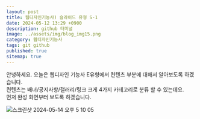 ```yaml
---
layout: post
title: 웹디자인기능사) 슬라이드 유형 S-1
date: 2024-05-12 13:29 +0900
description: github 터미널
image: ../assets/img/blog_img15.png
category: 웹디자인기능사
tags: git github
published: true
sitemap: true
---
```


안녕하세요. 오늘은 웹디자인 기능사 E유형에서 컨텐츠 부분에 대해서 알아보도록 하겠습니다.    
컨텐츠는 배너/공지사항/갤러리/링크 크게 4가지 카테고리로 분류 할 수 있는데요.    
먼저 완성 화면부터 보도록 하겠습니다.    

![스크린샷 2024-05-14 오후 5 10 05](https://github.com/parksohyunnn/parksohyunnn.github.io/assets/164127801/e0d55e84-c3bb-402a-90df-ce21bc165be7)


